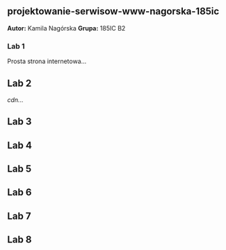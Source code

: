 ## projektowanie-serwisow-www-nagorska-185ic
**Autor:** Kamila Nagórska
**Grupa:** 185IC B2

### Lab 1 
Prosta strona internetowa...
## **Lab 2** 
*cdn...*
## **Lab 3**
## **Lab 4**
## **Lab 5**
## **Lab 6**
## **Lab 7**
## **Lab 8**


